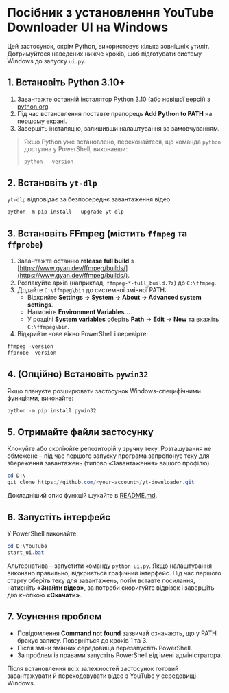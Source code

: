 # Посібник з установлення YouTube Downloader UI на Windows

Цей застосунок, окрім Python, використовує кілька зовнішніх утиліт. Дотримуйтеся наведених нижче кроків, щоб підготувати систему Windows до запуску `ui.py`.

## 1. Встановіть Python 3.10+
1. Завантажте останній інсталятор Python 3.10 (або новішої версії) з [python.org](https://www.python.org/downloads/windows/).
2. Під час встановлення поставте прапорець **Add Python to PATH** на першому екрані.
3. Завершіть інсталяцію, залишивши налаштування за замовчуванням.

> Якщо Python уже встановлено, переконайтеся, що команда `python` доступна у PowerShell, виконавши:
>
> ```powershell
> python --version
> ```

## 2. Встановіть `yt-dlp`
`yt-dlp` відповідає за безпосереднє завантаження відео.

```powershell
python -m pip install --upgrade yt-dlp
```

## 3. Встановіть FFmpeg (містить `ffmpeg` та `ffprobe`)
1. Завантажте останню **release full build** з [https://www.gyan.dev/ffmpeg/builds/](https://www.gyan.dev/ffmpeg/builds/).
2. Розпакуйте архів (наприклад, `ffmpeg-*-full_build.7z`) до `C:\ffmpeg`.
3. Додайте `C:\ffmpeg\bin` до системної змінної PATH:
   - Відкрийте **Settings → System → About → Advanced system settings**.
   - Натисніть **Environment Variables…**.
   - У розділі **System variables** оберіть **Path** → **Edit** → **New** та вкажіть `C:\ffmpeg\bin`.
4. Відкрийте нове вікно PowerShell і перевірте:

```powershell
ffmpeg -version
ffprobe -version
```

## 4. (Опційно) Встановіть `pywin32`
Якщо плануєте розширювати застосунок Windows-специфічними функціями, виконайте:

```powershell
python -m pip install pywin32
```

## 5. Отримайте файли застосунку
Клонуйте або скопіюйте репозиторій у зручну теку. Розташування не обмежене – під час першого запуску програма запропонує теку для збереження завантажень (типово «Завантаження» вашого профілю).

```powershell
cd D:\
git clone https://github.com/<your-account>/yt-downloader.git
```

Докладніший опис функцій шукайте в [README.md](README.md).

## 6. Запустіть інтерфейс
У PowerShell виконайте:

```powershell
cd D:\YouTube
start_ui.bat
```

Альтернатива – запустити команду `python ui.py`. Якщо налаштування виконано правильно, відкриється графічний інтерфейс. Під час першого старту оберіть теку для завантажень, потім вставте посилання, натисніть **«Знайти відео»**, за потреби скоригуйте відрізок і завершіть дію кнопкою **«Скачати»**.

## 7. Усунення проблем
- Повідомлення **Command not found** зазвичай означають, що у PATH бракує запису. Поверніться до кроків 1 та 3.
- Після зміни змінних середовища перезапустіть PowerShell.
- За проблем із правами запустіть PowerShell від імені адміністратора.

Після встановлення всіх залежностей застосунок готовий завантажувати й перекодовувати відео з YouTube у середовищі Windows.
